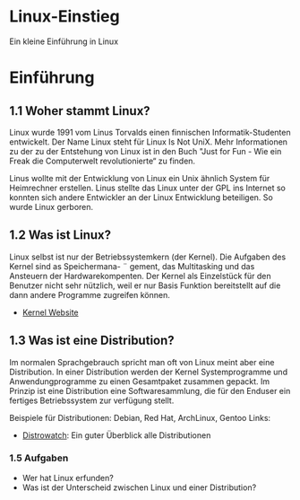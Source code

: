 # Linux-Einstieg
Ein kleine Einführung in Linux

# Einführung


## 1.1 Woher stammt Linux?
Linux wurde 1991 vom Linus Torvalds einen finnischen Informatik-Studenten entwickelt. Der Name Linux steht für Linux Is Not UniX. 
Mehr Informationen zu der zu der Entstehung von Linux ist in den Buch "Just for Fun - Wie ein Freak die Computerwelt revolutionierte“ zu finden.

Linus wollte mit der Entwicklung von Linux ein Unix ähnlich System für Heimrechner erstellen. 
Linus stellte das Linux unter der GPL ins Internet so konnten sich andere Entwickler an der Linux Entwicklung beteiligen. 
So wurde Linux gerboren. 

## 1.2 Was ist Linux?
Linux selbst ist nur der Betriebssystemkern (der Kernel). Die Aufgaben des Kernel sind as Speichermana- ¨
gement, das Multitasking und das Ansteuern der Hardwarekompenten. 
Der Kernel als Einzelstück für den Benutzer nicht sehr nützlich, weil er nur Basis Funktion bereitstellt auf die dann
andere Programme zugreifen können. 
* [Kernel Website](https://www.kernel.org/)

## 1.3 Was ist eine Distribution?
Im normalen Sprachgebrauch spricht man oft von Linux meint aber eine Distribution. 
In einer Distribution werden der Kernel Systemprogramme und Anwendungprogramme zu einen Gesamtpaket zusammen gepackt.
Im Prinzip ist eine Distribution eine Softwaresammlung, die für den Enduser ein fertiges Betriebssystem zur verfügung stellt.

Beispiele für Distributionen: Debian, Red Hat, ArchLinux, Gentoo
Links:
* [Distrowatch](https://distrowatch.com/): Ein guter Überblick alle Distributionen


### 1.5 Aufgaben
* Wer hat Linux erfunden?
* Was ist der Unterscheid zwischen Linux und einer Distribution?
